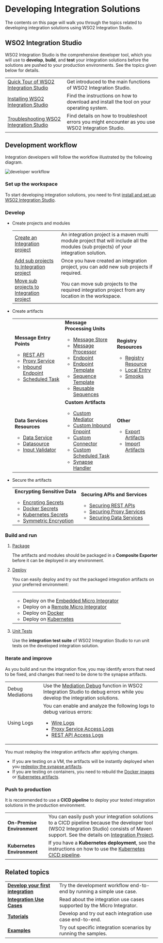 # Developing Integration Solutions

The contents on this page will walk you through the topics related to developing integration solutions using WSO2 Integration Studio.

## WSO2 Integration Studio

WSO2 Integration Studio is the comprehensive developer tool, which you will use to <b>develop</b>, <b>build</b>, and <b>test</b> your integration solutions before the solutions are pushed to your production environments. See the topics given below for details.

<table>
	<tr>
		<td>
			<a href="{{base_path}}/integrate/develop/wso2-integration-studio">Quick Tour of WSO2 Integration Studio</a>
		</td>
		<td>
			Get introduced to the main functions of WSO2 Integration Studio.
		</td>
	</tr>
	<tr>
		<td>
			<a href="{{base_path}}/integrate/develop/installing-wso2-integration-studio">Installing WSO2 Integration Studio</a>
		</td>
		<td>
			Find the instructions on how to download and install the tool on your operating system.
		</td>
	</tr>
	<tr>
		<td>
			<a href="{{base_path}}/integrate/develop/troubleshooting-wso2-integration-studio">Troubleshooting WSO2 Integration Studio</a>
		</td>
		<td>
			Find details on how to troubleshoot errors you might encounter as you use WSO2 Integration Studio.
		</td>
	</tr>
</table>

## Development workflow

Integration developers will follow the workflow illustrated by the following diagram.

![developer workflow]({{base_path}}/assets/img/integrate/development_workflow.png)

### Set up the workspace

To start developing integration solutions, you need to first <a href="{{base_path}}/integrate/develop/installing-wso2-integration-studio">install and set up WSO2 Integration Studio</a>.

### Develop

-	Create projects and modules

	<table>
		<tr>
			<td>
				<a href="{{base_path}}/integrate/develop/create-integration-project/#integration-project">Create an Integration project</a>
			</td>
			<td>
				An integration project is a maven multi module project that will include all the modules (sub projects) of your integration solution.
			</td>
		</tr>
		<tr>
			<td>
				<a href="{{base_path}}/integrate/develop/create-integration-project/#sub-projects">Add sub projects to Integration project</a>
			</td>
			<td>
				Once you have created an integration project, you can add new sub projects if required.
			</td>
		</tr>
		<tr>
			<td>
				<a href="{{base_path}}/integrate/develop/create-integration-project/#moving-sub-projects-to-mmm-project">Move sub projects to Integration project</a>
			</td>
			<td>
				You can move sub projects to the required integration project from any location in the workspace.
			</td>
		</tr>
	</table>

-	Create artifacts

	<table>
		<tr>
			<td>
				<b>Message Entry Points</b>
				<ul>
					<li>
						<a href="{{base_path}}/integrate/develop/creating-artifacts/creating-an-api/">REST API</a>
					</li>
					<li>
						<a href="{{base_path}}/integrate/develop/creating-artifacts/creating-a-proxy-service/">Proxy Service</a>
					</li>
					<li>
						<a href="{{base_path}}/integrate/develop/creating-artifacts/creating-an-inbound-endpoint/">Inbound Endpoint</a>
					</li>
					<li>
						<a href="{{base_path}}/integrate/develop/creating-artifacts/creating-scheduled-task/">Scheduled Task</a>
					</li>
				</ul>
			</td>
			<td>
				<b>Message Processing Units</b>
				<ul>
					<li>
						<a href="{{base_path}}/integrate/develop/creating-artifacts/creating-a-message-store/">Message Store</a>
					</li>
					<li>
						<a href="{{base_path}}/integrate/develop/creating-artifacts/creating-a-message-processor/">Message Processor</a>
					</li>
					<li>
						<a href="{{base_path}}/integrate/develop/creating-artifacts/creating-endpoints/">Endpoint</a>
					</li>
					<li>
						<a href="{{base_path}}/integrate/develop/creating-artifacts/creating-endpoint-templates/">Endpoint Template</a>
					</li>
					<li>
						<a href="{{base_path}}/integrate/develop/creating-artifacts/creating-sequence-templates/">Sequence Template</a>
					</li>
					<li>
						<a href="{{base_path}}/integrate/develop/creating-artifacts/creating-reusable-sequences/">Reusable Sequences</a>
					</li>
				</ul>
			</td>
			<td>
				<b>Registry Resources</b>
				<ul>
					<li>
						<a href="{{base_path}}/integrate/develop/creating-artifacts/creating-registry-resources/">Registry Resource</a>
					</li>
					<li>
						<a href="{{base_path}}/integrate/develop/creating-artifacts/registry/creating-local-registry-entries/">Local Entry</a>
					</li>
					<li>
						<a href="{{base_path}}/integrate/develop/creating-artifacts/creating-smooks-artifacts/">Smooks</a>
					</li>
				</ul>
			</td>
		<tr>
			<td>
				<b>Data Services Resources</b>
				<ul>
					<li>
						<a href="{{base_path}}/integrate/develop/creating-artifacts/data-services/creating-data-services/">Data Service</a>
					</li>
					<li>
						<a href="{{base_path}}/integrate/develop/creating-artifacts/data-services/creating-datasources/">Datasource</a>
					</li>
					<li>
						<a href="{{base_path}}/integrate/develop/creating-artifacts/data-services/creating-input-validators/">Input Validator</a>
					</li>
				</ul>
			</td>
			<td>
				<b>Custom Artifacts</b>
				<ul>
					<li>
						<a href="{{base_path}}/integrate/develop/customizations/creating-custom-mediators/">Custom Mediator</a>
					</li>
					<li>
						<a href="{{base_path}}/integrate/develop/customizations/creating-custom-Inbound-endpoint/">Custom Inbound Enpoint</a>
					</li>
					<li>
						<a href="{{base_path}}/integrate/develop/customizations/creating-new-connector/">Custom Connector</a>
					</li>
					<li>
						<a href="{{base_path}}/integrate/develop/customizations/creating-custom-task-scheduling/">Custom Scheduled Task</a>
					</li>
					<li>
						<a href="{{base_path}}/integrate/develop/customizations/creating-synapse-handlers/">Synapse Handler</a>
					</li>
				</ul>
			</td>
			<td>
				<b>Other</b>
				<ul>
					<li>
						<a href="{{base_path}}/integrate/develop/exporting-artifacts/">Export Artifacts</a>
					</li>
					<li>
						<a href="{{base_path}}/integrate/develop/importing-artifacts/">Import Artifacts</a>
					</li>
				</ul>
			</td>
		</tr>
	</table>

-	Secure the artifacts

	<table>
		<tr>
			<td>
				<b>Encrypting Sensitive Data</b>
				<ul>
					<li>
						<a href="{{base_path}}/install-and-setup/setup/mi-setup/security/encrypting_plain_text/">Encrpting Secrets</a>
					</li>
					<li>
						<a href="{{base_path}}/integrate/develop/creating-artifacts/using_docker_secrets/">Docker Secrets</a>
					</li>
					<li>
						<a href="{{base_path}}/integrate/develop/creating-artifacts/using_k8s_secrets/">Kubernetes Secrets</a>
					</li>
					<li>
						<a href="{{base_path}}/install-and-setup/setup/mi-setup/security/single_key_encryption/">Symmetric Encryption</a>
					</li>
				</ul>
			</td>
			<td>
				<b>Securing APIs and Services</b>
				<ul>
					<li>
						<a href="{{base_path}}/integrate/develop/advanced-development/applying-security-to-an-api/">Securing REST APIs</a>
					</li>
					<li>
						<a href="{{base_path}}/integrate/develop/advanced-development/applying-security-to-a-proxy-service/">Securing Proxy Services</a>
					</li>
					<li>
						<a href="{{base_path}}/integrate/develop/creating-artifacts/data-services/securing-data-services/">Securing Data Services</a>
					</li>
				</ul>
			</td>
		</tr>
	</table>

### Build and run

1.	<a href="{{base_path}}/integrate/develop/packaging-artifacts">Package</a>

	The artifacts and modules should be packaged in a <b>Composite Exporter</b> before it can be deployed in any environment.

2.	<a href="{{base_path}}/integrate/develop/deploy-artifacts">Deploy</a>

	You can easily deploy and try out the packaged integration artifacts on your preferred environment:

	<table>
		<tr>
			<td>
				<ul>
					<li>
						Deploy on the <a href="{{base_path}}/integrate/develop/using-embedded-micro-integrator">Embedded Micro Integrator</a>
					</li>
					<li>
						Deploy on a <a href="{{base_path}}/integrate/develop/using-remote-micro-integrator">Remote Micro Integrator</a>
					</li>
					<li>
						Deploy on <a href="{{base_path}}/integrate/develop/create-docker-project">Docker</a>
					</li>
					<li>
						Deploy on <a href="{{base_path}}/integrate/develop/create-kubernetes-project">Kubernetes</a>
					</li>
				</ul>
			</td>
		</tr>
	</table>

3.	<a href="{{base_path}}/integrate/develop/creating-unit-test-suite/#run-unit-test-suites">Unit Tests</a>

	Use the <b>integration test suite</b> of WSO2 Integration Studio to run unit tests on the developed integration solution.

### Iterate and improve

As you build and run the integration flow, you may identify errors that need to be fixed, and changes that need to be done to the synapse artifacts.

<table>
	<tr>
		<td>
			Debug Mediations
		</td>
		<td>
			Use the <a href="{{base_path}}/integrate/develop/debugging-mediation">Mediation Debug</a> function in WSO2 Integration Studio to debug errors while you develop the integration solutions.
		</td>
	</tr>
	<tr>
		<td>
			Using Logs
		</td>
		<td>
			You can enable and analyze the following logs to debug various errors:
			<ul>
				<li>
					<a href="{{base_path}}/integrate/develop/using-wire-logs">Wire Logs</a>
				</li>
				<li>
					<a href="{{base_path}}/integrate/develop/enabling-logs-for-services">Proxy Service Access Logs</a>
				</li>
				<li>
					<a href="{{base_path}}/integrate/develop/enabling-logs-for-api">REST API Access Logs</a>
				</li>
			</ul>
		</td>
	</tr>
</table>

You must redeploy the integration artifacts after applying changes.

-	If you are testing on a VM, the artifacts will be instantly deployed when you <a href="{{base_path}}/integrate/develop/deploy-artifacts">redeploy the synapse artifacts</a>.
-	If you are testing on containers, you need to rebuild the <a href="{{base_path}}/integrate/develop/create-docker-project">Docker images</a> or <a href="{{base_path}}/integrate/develop/create-kubernetes-project">Kubernetes artifacts</a>.

### Push to production

It is recommended to use a <b>CICD pipeline</b> to deploy your tested integration solutions in the production environment.

<table>
	<tr>
		<td>
			<b>On-Premise Environment</b>
		</td>
		<td>
			You can easily push your integration solutions to a CICD pipeline because the developer tool (WSO2 Integration Studio) consists of Maven support. See the details on <a href="{{base_path}}/integrate/develop/create-integration-project">Integration Project</a>.
		</td>
	</tr>
	<tr>
		<td>
			<b>Kubernetes Environment</b>
		</td>
		<td>
			If you have a <b>Kubernetes deployment</b>, see the instructions on how to use the <a href="{{base_path}}/install-and-setup/setup/mi-setup/deployment/k8s-pipeline/overview">Kubernetes CICD pipeline</a>.
		</td>
	</tr>
</table>

## Related topics

<table>
	<tr>
		<td>
			<b><a href="{{base_path}}/integrate/develop/integration-development-kickstart">Develop your first integration</a></b>
		</td>
		<td>
			Try the development workflow end-to-end by running a simple use case.
		</td>
	</tr>
	<tr>
		<td>
			<b><a href="{{base_path}}/integrate/integration-overview">Integration Use Cases</a></b>
		</td>
		<td>
			Read about the integration use cases supported by the Micro Integrator.
		</td>
	</tr>
	<tr>
		<td>
			<b><a href="{{base_path}}/integrate/integration-overview/#tutorials">Tutorials</a></b>
		</td>
		<td>
			Develop and try out each integration use case end-to-end.
		</td>
	</tr>
	<tr>
		<td>
			<b><a href="{{base_path}}/integrate/integration-overview/#examples">Examples</a></b>
		</td>
		<td>
			Try out specific integration scenarios by running the samples.
		</td>
	</tr>
</table>
